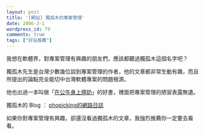 ```yaml
---
layout: post
title: '[網站] 獨孤木的專案管理'
date: 2006-3-1
wordpress_id: 79
comments: true
tags: ["好站推薦"]
---
```


我想在軟體界，對專案管理有興趣的朋友們，應該都聽過獨孤木這個名字吧？

獨孤木先生是台灣少數幾位談到專案管理的作者，他的文章都非常生動有趣，而且所提出的論點完全能切中台灣軟體專案的問題根源。

他也出過一本叫做「[在公牛身上擠奶](http://www.books.com.tw/exep/prod/booksfile.php?item=0010293221)」的好書，裡面把專案管理的陋習表露無遺。

獨孤木的 Blog ： [phopicking的網路日誌](http://www.wretch.cc/blog/phopicking)

如果你對專案管理有興趣，卻還沒看過獨孤木的文章，我強烈推薦你一定要去看看。
